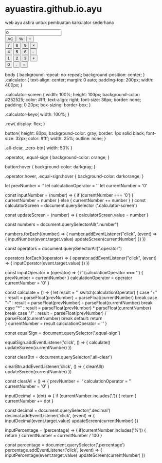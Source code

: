 # ayuastira.github.io.ayu
web ayu astira untuk pembuatan kalkulator sederhana

<!DOCTYPE html >
<html lang="en">
  <head>
    <meta charset="UTF-8">
    <meta http-equiv="X-UA-Compatible" content="IE=edge">
    <meta name="viewport" content="width=device-width, initial-scale=1.0">
    <title>Calculator</title>
    <link rel="stylesheet" href="stylesheet.css">
  </head>
  <body>
    <div class="calculator">
      <input type="text" class="calculator-screen" value="0" disable />
      <div class="calculator-keys">
        <div class="row">
          <button class="all-clear">AC</button>
          <button class="percentage">%</button>
          <button class="operator" value="/">&divide;</button>
        </div>
        <div class="row">
          <button class="number" value="7">7</button>
          <button class="number" value="8">8</button>
          <button class="number" value="9">9</button>
          <button class="operator" value="*">&times;</button>
        </div>
        <div class="row">
          <button class="number" value="4">4</button>
          <button class="number" value="5">5</button>
          <button class="number" value="6">6</button>
          <button class="operator" value="-">-</button>
        </div>
        <div class="row">
          <button class="number" value="1">1</button>
          <button class="number" value="2">2</button>
          <button class="number" value="3">3</button>
          <button class="operator" value="+">+</button>
        </div>
        <div class="row">
          <button class="number zero-btn" value="0">0</button>
          <button class="decimal" value=".">.</button>
          <button class="equal-sign">=</button>
        </div>
      </div>
    </div>
    <script type="text/javascript" src="JavaScript.js"></script>
  </body>
  </head>
</html>

body {
    background-repeat: no-repeat;
    background-position: center;
}
.calculator {
    text-align: center;
    margin: 0 auto;
    padding-top: 200px;
    width: 400px;
}

.calculator-screen {
    width: 100%;
    height: 100px;
    background-color: #252525;
    color: #fff;
    text-align: right;
    font-size: 36px;
    border: none;
    padding: 0 20px;
    box-sizing: border-box;
}

.calculator-keys{
    width: 100%;
}

.row{
    display: flex;
}

button{
    height: 80px;
    background-color: gray;
    border: 1px solid black;
    font-size: 32px;
    color: #fff;
    width: 25%;
    outline: none;
}


.all-clear, .zero-btn{
    width: 50%
}

.operator, .equal-sign {
    background-color: orange;
}

button:hover {
    background-color: darkgray;
}

.operator:hover, .equal-sign:hover {
    background-color: darkorange;
}

let prevNumber = ''
let calculationOperator = ''
let currentNumber = '0'

const inputNumber = (number) => {
  if (currentNumber === '0') {
      currentNumber = number
  } else {
     currentNumber += number
  }
}
const calculatorScreen = document.querySelector ('.calculator-screen')

const updateScreen = (number) => {
    calculatorScreen.value = number
}

const numbers = document.querySelectorAll(".number")

numbers.forEach((number) => {
    number.addEventListener("click", (event) => {
      inputNumber(event.target.value)
        updateScreen(currentNumber)
    })
}) 


const operators = document.querySelectorAll(".operator")

operators.forEach((operator) => {
    operator.addEventListener("click", (event) => {
        inputOperator(event.target.value)
    })
})

const inputOperator = (operator) => {
  if (calculationOperator === '') {
      prevNumber = currentNumber
  }
  calculationOperator = operator
  currentNumber = '0'
}

const calculate = () => {
  let result = ''
  switch(calculationOperator) {
      case "+" :
          result = parseFloat(prevNumber) + parseFloat(currentNumber)
          break
      case "-" :
          result = parseFloat(prevNumber) - parseFloat(currentNumber)
          break
      case "*" :
          result = parseFloat(prevNumber) * parseFloat(currentNumber)
          break
      case "/" :
          result = parseFloat(prevNumber) / parseFloat(currentNumber)
          break
      default:
          return                
  }
  currentNumber = result
  calculationOperator = ''
}

const equalSign = document.querySelector('.equal-sign')

equalSign.addEventListener('click', () => {
    calculate()
    updateScreen(currentNumber)
})

const clearBtn = document.querySelector('.all-clear')

clearBtn.addEventListener('click', () => {
    clearAll()
    updateScreen(currentNumber)
})

const clearAll = () => {
  prevNumber = ''
  calculationOperator = ''
  currentNumber = '0'
}

inputDecimal = (dot) => {
  if (currentNumber.includes('.')) {
      return
  }
  currentNumber += dot
}

const decimal = document.querySelector('.decimal')
decimal.addEventListener('click', (event) => {
    inputDecimal(event.target.value)
    updateScreen(currentNumber)
})

inputPercentage = (percentage) => {
  if(currentNumber.includes('%')) {
      return
  }
  currentNumber = currentNumber / 100
}

const percentage = document.querySelector('.percentage')
percentage.addEventListener('click', (event) => {
  inputPercentage(event.target.value)
  updateScreen(currentNumber)
})
